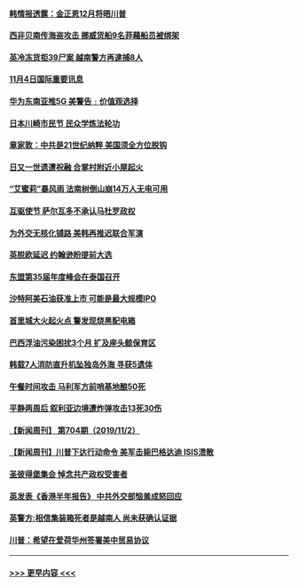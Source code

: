 #### [韩情报透露：金正恩12月将晤川普](../pages/prog202/a102699795.md?t=11041344) 
#### [西非贝南传海盗攻击 挪威货船9名菲藉船员被绑架](../pages/prog202/a102699788.md?t=11041344) 
#### [英冷冻货柜39尸案 越南警方再逮捕8人](../pages/prog202/a102699680.md?t=11041344) 
#### [11月4日国际重要讯息](../pages/prog202/a102699728.md?t=11041344) 
#### [华为东南亚推5G   美警告﹕价值观选择](../pages/prog202/a102699732.md?t=11041344) 
#### [日本川崎市民节 民众学炼法轮功](../pages/prog202/a102699739.md?t=11041344) 
#### [章家敦：中共是21世纪纳粹 美国须全方位脱钩](../pages/prog202/a102699697.md?t=11041344) 
#### [日又一世遗遭祝融 合掌村附近小屋起火](../pages/prog202/a102699670.md?t=11041344) 
#### [“艾蜜莉”暴风雨 法南树倒山崩14万人无电可用](../pages/prog202/a102699594.md?t=11041344) 
#### [互驱使节 萨尔瓦多不承认马杜罗政权](../pages/prog202/a102699574.md?t=11041344) 
#### [为外交无核化铺路 美韩再推迟联合军演](../pages/prog202/a102699426.md?t=11041344) 
#### [英脱欧延迟 约翰逊盼提前大选](../pages/prog202/a102699404.md?t=11041344) 
#### [东盟第35届年度峰会在泰国召开](../pages/prog202/a102699332.md?t=11041344) 
#### [沙特阿美石油获准上市 可能是最大规模IPO](../pages/prog202/a102699278.md?t=11041344) 
#### [首里城大火起火点 警发现烧黑配电箱](../pages/prog202/a102699242.md?t=11041344) 
#### [巴西浮油污染困扰3个月 扩及座头鲸保育区](../pages/prog202/a102699184.md?t=11041344) 
#### [韩载7人消防直升机坠独岛外海 寻获5遗体](../pages/prog202/a102699179.md?t=11041344) 
#### [午餐时间攻击 马利军方前哨基地酿50死](../pages/prog202/a102699121.md?t=11041344) 
#### [平静两周后 叙利亚边境遭炸弹攻击13死30伤](../pages/prog202/a102699106.md?t=11041344) 
#### [【新闻周刊】 第704期（2019/11/2）](../pages/prog202/a102699077.md?t=11041344) 
#### [【新闻周刊】川普下达行动命令 美军击毙巴格达迪 ISIS溃散](../pages/prog202/a102699006.md?t=11041344) 
#### [圣彼得堡集会 悼念共产政权受害者](../pages/prog202/a102698984.md?t=11041344) 
#### [英发表《香港半年报告》 中共外交部恼羞成怒回应](../pages/prog202/a102698849.md?t=11041344) 
#### [英警方:相信集装箱死者是越南人 尚未获确认证据](../pages/prog202/a102698787.md?t=11041344) 
#### [川普：希望在爱荷华州签署美中贸易协议](../pages/prog202/a102698798.md?t=11041344) 

----
#### [ >>> 更早内容 <<< ](../indexes/prog202-earlier.md)
